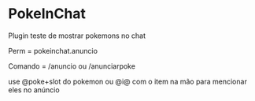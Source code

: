 # PokeInChat
 Plugin teste de mostrar pokemons no chat

 Perm = pokeinchat.anuncio

 Comando = /anuncio ou /anunciarpoke

 use @poke+slot do pokemon ou @i@ com o item na mão para mencionar eles no anúncio
